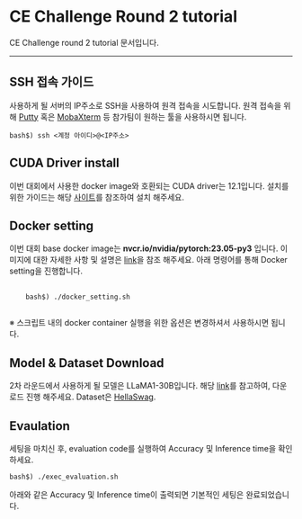 # CE Challenge Round 2 tutorial
CE Challenge round 2 tutorial 문서입니다.
<hr/>

## SSH 접속 가이드
사용하게 될 서버의 IP주소로 SSH을 사용하여 원격 접속을 시도합니다. 원격 접속을 위해 [Putty](https://www.putty.org/) 혹은 [MobaXterm](https://mobaxterm.mobatek.net/) 등 참가팀이 원하는 툴을 사용하시면 됩니다.
```
bash$) ssh <계정 아이디>@<IP주소>
```
## CUDA Driver install
이번 대회에서 사용한 docker image와 호환되는 CUDA driver는 12.1입니다. 설치를 위한 가이드는 해당 [사이트](https://developer.nvidia.com/cuda-12-1-0-download-archive?target_os=Linux&target_arch=x86_64&Distribution=Ubuntu&target_version=20.04&target_type=deb_local)를 참조하여 설치 해주세요.

## Docker setting
이번 대회 base docker image는 **nvcr.io/nvidia/pytorch:23.05-py3** 입니다.
이미지에 대한 자세한 사항 및 설명은 [link](https://docs.nvidia.com/deeplearning/frameworks/pytorch-release-notes/rel-23-05.html)을 참조 해주세요. 아래 명령어를 통해 Docker setting을 진행합니다.
<pre>
  <code>
    bash$) ./docker_setting.sh
  </code>
</pre>
※ 스크립트 내의 docker container 실행을 위한 옵션은 변경하셔서 사용하시면 됩니다.

## Model & Dataset Download
2차 라운드에서 사용하게 될 모델은 LLaMA1-30B입니다. 해당 [link](https://huggingface.co/huggyllama/llama-30b)를 참고하여, 다운로드 진행 해주세요. Dataset은 [HellaSwag](https://huggingface.co/datasets/hellaswag).

## Evaulation
세팅을 마치신 후, evaluation code를 실행하여 Accuracy 및 Inference time을 확인하세요.
```
bash$) ./exec_evaluation.sh
```
아래와 같은 Accuracy 및 Inference time이 출력되면 기본적인 세팅은 완료되었습니다.
